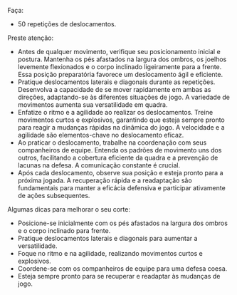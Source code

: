 Faça:
- 50 repetições de deslocamentos.

Preste atenção:
- Antes de qualquer movimento, verifique seu posicionamento inicial e postura. Mantenha os pés afastados na largura dos ombros, os joelhos levemente flexionados e o corpo inclinado ligeiramente para a frente. Essa posição preparatória favorece um deslocamento ágil e eficiente.
- Pratique deslocamentos laterais e diagonais durante as repetições. Desenvolva a capacidade de se mover rapidamente em ambas as direções, adaptando-se às diferentes situações de jogo. A variedade de movimentos aumenta sua versatilidade em quadra.
- Enfatize o ritmo e a agilidade ao realizar os deslocamentos. Treine movimentos curtos e explosivos, garantindo que esteja sempre pronto para reagir a mudanças rápidas na dinâmica do jogo. A velocidade e a agilidade são elementos-chave no deslocamento eficaz.
- Ao praticar o deslocamento, trabalhe na coordenação com seus companheiros de equipe. Entenda os padrões de movimento uns dos outros, facilitando a cobertura eficiente da quadra e a prevenção de lacunas na defesa. A comunicação constante é crucial.
- Após cada deslocamento, observe sua posição e esteja pronto para a próxima jogada. A recuperação rápida e a readaptação são fundamentais para manter a eficácia defensiva e participar ativamente de ações subsequentes.

Algumas dicas para melhorar o seu corte:
- Posicione-se inicialmente com os pés afastados na largura dos ombros e o corpo inclinado para frente.
- Pratique deslocamentos laterais e diagonais para aumentar a versatilidade.
- Foque no ritmo e na agilidade, realizando movimentos curtos e explosivos.
- Coordene-se com os companheiros de equipe para uma defesa coesa.
- Esteja sempre pronto para se recuperar e readaptar às mudanças de jogo.